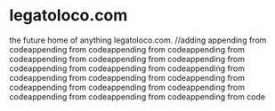 # legatoloco.com
the future home of anything legatoloco.com.
//adding 
appending from codeappending from codeappending from codeappending from codeappending from codeappending from codeappending from codeappending from codeappending from codeappending from codeappending from codeappending from codeappending from codeappending from codeappending from codeappending from codeappending from codeappending from codeappending from code